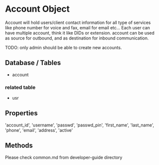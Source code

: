 Account Object
==============
Account will hold users/client contact information for all type of services like phone number for voice and fax, email for email etc... Each user can have multiple account, think it like DIDs or extension. account can be used as source for outbound, and as destination for inbound communication. 

TODO: only admin should be able to create new accounts.

Database / Tables
-----------------
 * account

### related table
 * usr

Properties
----------
'account_id',
'username',
'passwd',
'passwd_pin',
'first_name',
'last_name',
'phone',
'email',
'address',
'active'

Methods
-------
Please check common.md from developer-guide directory

